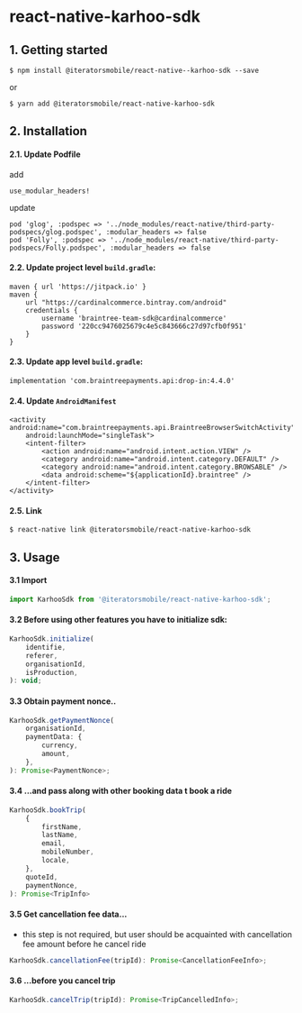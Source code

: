 # react-native-karhoo-sdk

## 1. Getting started

`$ npm install @iteratorsmobile/react-native--karhoo-sdk --save`

or 

`$ yarn add @iteratorsmobile/react-native-karhoo-sdk`

## 2. Installation

#### 2.1. Update Podfile
add 
```
use_modular_headers!
```
update
```
pod 'glog', :podspec => '../node_modules/react-native/third-party-podspecs/glog.podspec', :modular_headers => false
pod 'Folly', :podspec => '../node_modules/react-native/third-party-podspecs/Folly.podspec', :modular_headers => false
````

#### 2.2. Update project level `build.gradle`:
```
maven { url 'https://jitpack.io' }
maven {
    url "https://cardinalcommerce.bintray.com/android"
    credentials {
        username 'braintree-team-sdk@cardinalcommerce'
        password '220cc9476025679c4e5c843666c27d97cfb0f951'
    }
}
```

#### 2.3. Update app level `build.gradle`:
```
implementation 'com.braintreepayments.api:drop-in:4.4.0'
```

#### 2.4. Update `AndroidManifest`
```
<activity android:name="com.braintreepayments.api.BraintreeBrowserSwitchActivity"
    android:launchMode="singleTask">
    <intent-filter>
        <action android:name="android.intent.action.VIEW" />
        <category android:name="android.intent.category.DEFAULT" />
        <category android:name="android.intent.category.BROWSABLE" />
        <data android:scheme="${applicationId}.braintree" />
    </intent-filter>
</activity>
```

#### 2.5. Link
```
$ react-native link @iteratorsmobile/react-native-karhoo-sdk
```

## 3. Usage
#### 3.1 Import
```javascript
import KarhooSdk from '@iteratorsmobile/react-native-karhoo-sdk';
```
#### 3.2 Before using other features you have to initialize sdk:
```javascript
KarhooSdk.initialize(
    identifie,
    referer,
    organisationId,
    isProduction,
): void;
```
#### 3.3 Obtain payment nonce..
```javascript
KarhooSdk.getPaymentNonce(
    organisationId,
    paymentData: {
        currency,
        amount,
    },
): Promise<PaymentNonce>;
```
#### 3.4 ...and pass along with other booking data t book a ride
```javascript
KarhooSdk.bookTrip(
    {
        firstName,
        lastName,
        email,
        mobileNumber,
        locale,
    },
    quoteId,
    paymentNonce,
): Promise<TripInfo>
```
#### 3.5 Get cancellation fee data... 
* this step is not required, but user should be acquainted with cancellation fee amount before he cancel ride
```javascript
KarhooSdk.cancellationFee(tripId): Promise<CancellationFeeInfo>;
```
#### 3.6 ...before you cancel trip
```javascript
KarhooSdk.cancelTrip(tripId): Promise<TripCancelledInfo>;
```